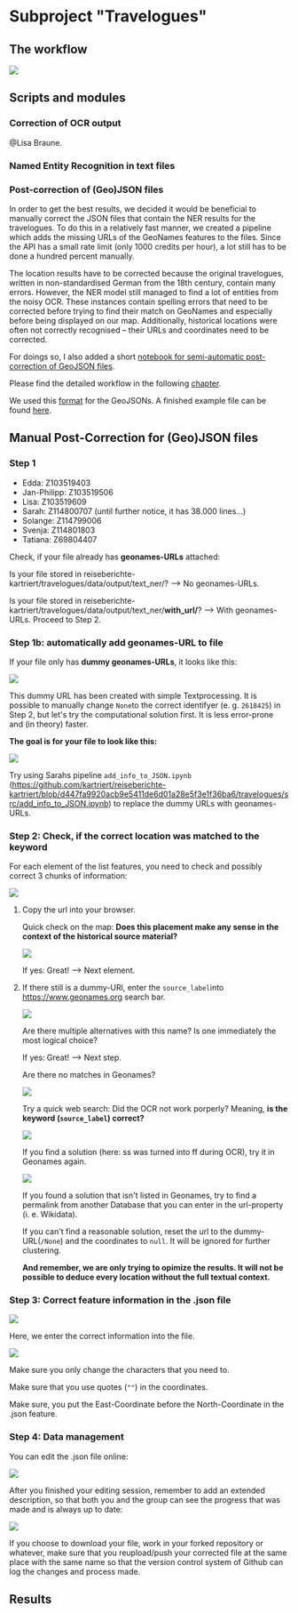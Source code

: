 # Subproject "Travelogues"

## The workflow
![](data/images/workflow-2.png)

## Scripts and modules

### Correction of OCR output

@Lisa Braune.

### Named Entity Recognition in text files




### Post-correction of (Geo)JSON files

In order to get the best results, we decided it would be beneficial to manually correct the JSON files
that contain the NER results for the travelogues. To do this in a relatively fast manner, we
created a pipeline which adds the missing URLs of the GeoNames features to the files. Since the API has a small rate limit
(only 1000 credits per hour), a lot still has to be done a hundred percent manually.

The location results have to be corrected because the original travelogues, written in non-standardised German from the 18th century,
contain many errors. However, the NER model still managed to find a lot of entities from the noisy OCR. These instances contain
spelling errors that need to be corrected before trying to find their match on GeoNames and especially
before being displayed on our map. Additionally, historical locations were often not correctly recognised – their URLs and coordinates
need to be corrected.

For doings so, I also added a short [notebook for semi-automatic post-correction of GeoJSON files](./src/add_info_to_JSON.ipynb).

Please find the detailed workflow in the following [chapter](#manual-post-correction-for-geojson-files).

We used this [format](https://en.wikipedia.org/wiki/GeoJSON) for the GeoJSONs.
A finished example file can be found [here](./data/output/text_ner/with_url/finished/Z114800707.json).

## Manual Post-Correction for (Geo)JSON files

### Step 1

- Edda: Z103519403
- Jan-Philipp: Z103519506
- Lisa: Z103519609
- Sarah: Z114800707 (until further notice, it has 38.000 lines...)
- Solange: Z114799006
- Svenja: Z114801803
- Tatiana: Z69804407

Check, if your file already has **geonames-URLs** attached:

Is your file stored in reiseberichte-kartriert/travelogues/data/output/text_ner/? --> No geonames-URLs.

Is your file stored in reiseberichte-kartriert/travelogues/data/output/text_ner/**with_url/**? --> With geonames-URLs. Proceed to Step 2.

### Step 1b: automatically add geonames-URL to file

If your file only has **dummy geonames-URLs**, it looks like this: 

![](data/images/dummyurl.png)

This dummy URL has been created with simple Textprocessing. It is possible to manually change ```None```to the correct identifyer (e. g. ```2618425```) in Step 2, but let's try the computational solution first. It is less error-prone and (in theory) faster.

**The goal is for your file to look like this:**

![](data/images/geonamesurl.png)

Try using Sarahs pipeline ```add_info_to_JSON.ipynb``` (https://github.com/kartriert/reiseberichte-kartriert/blob/d447fa9920acb9e5411de6d01a28e5f3e1f36ba6/travelogues/src/add_info_to_JSON.ipynb) to replace the dummy URLs with geonames-URLs. 

### Step 2: Check, if the correct location was matched to the keyword

For each element of the list features, you need to check and possibly correct 3 chunks of information:

![](data/images/postcorrection.png)

1.  Copy the url into your browser. 
    
    Quick check on the map: **Does this placement make any sense in the context of the historical source material?**
    
    ![](data/images/postcorrection02.png)
    
    If yes: Great! --> Next element.
    
2.  If there still is a dummy-URl, enter the ```source_label```into https://www.geonames.org search bar.

    ![](data/images/postcorrectionkeffelsdorf.png)
    
    Are there multiple alternatives with this name? Is one immediately the most logical choice?
    
    If yes: Great! --> Next step.
    
    Are there no matches in Geonames? 
    
    ![](data/images/postcorrectionkeffelsdorf02.png)
    
    Try a quick web search: Did the OCR not work porperly? Meaning, **is the keyword (```source_label```) correct?**
    
    ![](data/images/postcorrectionkeffelsdorf03.png)
    
    If you find a solution (here: ss was turned into ff during OCR), try it in Geonames again.
    
    ![](data/images/postcorrectionkeffelsdorf04.png)
    
    If you found a solution that isn't listed in Geonames, try to find a permalink from another Database that you can enter in the url-property (i. e. Wikidata).
    
    If you can't find a reasonable solution, reset the url to the dummy-URL(```/None```) and the coordinates to ```null```. It will be ignored for further clustering.
    
    **And remember, we are only trying to opimize the results. It will not be possible to deduce every location without the full textual context.**
    
### Step 3: Correct feature information in the .json file
 
![](data/images/postcorrectionkeffelsdorf05.png)

Here, we enter the correct information into the file.

![](data/images/postcorrectionkeffelsdorf06.png)

Make sure you only change the characters that you need to.

Make sure that you use quotes (```""```) in the coordinates.

Make sure, you put the East-Coordinate before the North-Coordinate in the .json feature.

### Step 4: Data management

You can edit the .json file online:

![](data/images/datamanagement.png)

After you finished your editing session, remember to add an extended description, so that both you and the group can see the progress that was made and is always up to date:

![](data/images/datamanagement02.png)

If you choose to download your file, work in your forked repository or whatever, make sure that you reupload/push your corrected file at the same place with the same name so that the version control system of Github can log the changes and process made.
    
## Results
